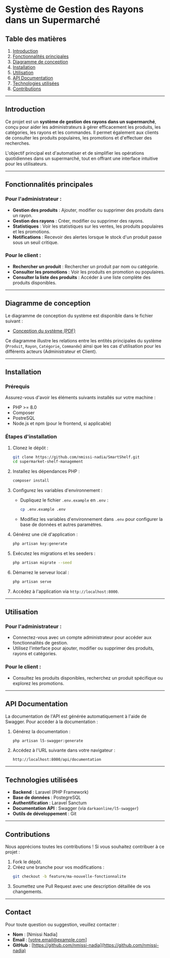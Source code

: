 
# Système de Gestion des Rayons dans un Supermarché


## Table des matières
1. [Introduction](#introduction)
2. [Fonctionnalités principales](#fonctionnalités-principales)
3. [Diagramme de conception](#diagramme-de-conception)
4. [Installation](#installation)
5. [Utilisation](#utilisation)
6. [API Documentation](#api-documentation)
7. [Technologies utilisées](#technologies-utilisées)
8. [Contributions](#contributions)

---

## Introduction

Ce projet est un **système de gestion des rayons dans un supermarché**, conçu pour aider les administrateurs à gérer efficacement les produits, les catégories, les rayons et les commandes. Il permet également aux clients de consulter les produits populaires, les promotions et d'effectuer des recherches.

L'objectif principal est d'automatiser et de simplifier les opérations quotidiennes dans un supermarché, tout en offrant une interface intuitive pour les utilisateurs.

---

## Fonctionnalités principales

### Pour l'administrateur :
- **Gestion des produits** : Ajouter, modifier ou supprimer des produits dans un rayon.
- **Gestion des rayons** : Créer, modifier ou supprimer des rayons.
- **Statistiques** : Voir les statistiques sur les ventes, les produits populaires et les promotions.
- **Notifications** : Recevoir des alertes lorsque le stock d'un produit passe sous un seuil critique.

### Pour le client :
- **Rechercher un produit** : Rechercher un produit par nom ou catégorie.
- **Consulter les promotions** : Voir les produits en promotion ou populaires.
- **Consulter la liste des produits** : Accéder à une liste complète des produits disponibles.

---

## Diagramme de conception

Le diagramme de conception du système est disponible dans le fichier suivant :

- [Conception du système (PDF)](UML/conceptionSmartShelf.drawio.pdf)

Ce diagramme illustre les relations entre les entités principales du système (`Produit`, `Rayon`, `Catégorie`, `Commande`) ainsi que les cas d'utilisation pour les différents acteurs (Administrateur et Client).

---

## Installation

### Prérequis
Assurez-vous d'avoir les éléments suivants installés sur votre machine :
- PHP >= 8.0
- Composer
- PostreSQL
- Node.js et npm (pour le frontend, si applicable)

### Étapes d'installation
1. Clonez le dépôt :
   ```bash
   git clone https://github.com/nmissi-nadia/SmartShelf.git
   cd supermarket-shelf-management
   ```

2. Installez les dépendances PHP :
   ```bash
   composer install
   ```

3. Configurez les variables d'environnement :
   - Dupliquez le fichier `.env.example` en `.env` :
     ```bash
     cp .env.example .env
     ```
   - Modifiez les variables d'environnement dans `.env` pour configurer la base de données et autres paramètres.

4. Générez une clé d'application :
   ```bash
   php artisan key:generate
   ```

5. Exécutez les migrations et les seeders :
   ```bash
   php artisan migrate --seed
   ```

6. Démarrez le serveur local :
   ```bash
   php artisan serve
   ```

7. Accédez à l'application via `http://localhost:8000`.

---

## Utilisation

### Pour l'administrateur :
- Connectez-vous avec un compte administrateur pour accéder aux fonctionnalités de gestion.
- Utilisez l'interface pour ajouter, modifier ou supprimer des produits, rayons et catégories.

### Pour le client :
- Consultez les produits disponibles, recherchez un produit spécifique ou explorez les promotions.

---

## API Documentation

La documentation de l'API est générée automatiquement à l'aide de Swagger. Pour accéder à la documentation :

1. Générez la documentation :
   ```bash
   php artisan l5-swagger:generate
   ```

2. Accédez à l'URL suivante dans votre navigateur :
   ```
   http://localhost:8000/api/documentation
   ```

---

## Technologies utilisées

- **Backend** : Laravel (PHP Framework)
- **Base de données** : PostegreSQL
- **Authentification** : Laravel Sanctum
- **Documentation API** : Swagger (via `darkaonline/l5-swagger`)
- **Outils de développement** : Git

---

## Contributions

Nous apprécions toutes les contributions ! Si vous souhaitez contribuer à ce projet :

1. Fork le dépôt.
2. Créez une branche pour vos modifications :
   ```bash
   git checkout -b feature/ma-nouvelle-fonctionnalite
   ```
3. Soumettez une Pull Request avec une description détaillée de vos changements.

---


## Contact

Pour toute question ou suggestion, veuillez contacter :

- **Nom** : [Nmissi Nadia]
- **Email** : [votre.email@example.com]
- **GitHub** : [https://github.com/nmissi-nadia](https://github.com/nmissi-nadia)

